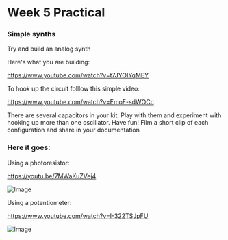 # Week 5 Practical

### Simple synths

Try and build an analog synth

Here's what you are building:

https://www.youtube.com/watch?v=t7JYOIYqMEY

To hook up the circuit folllow this simple video:

https://www.youtube.com/watch?v=EmoF-sdWOCc

There are several capacitors in your kit. Play with them and experiment with hooking up more than one oscillator. Have fun!
Film a short clip of each configuration and share in your documentation

### Here it goes:

Using a photoresistor:

https://youtu.be/7MWaKuZVej4

![Image](image-1.png)

Using a potentiometer:

https://www.youtube.com/watch?v=I-322TSJpFU

![Image](image-2.png)
